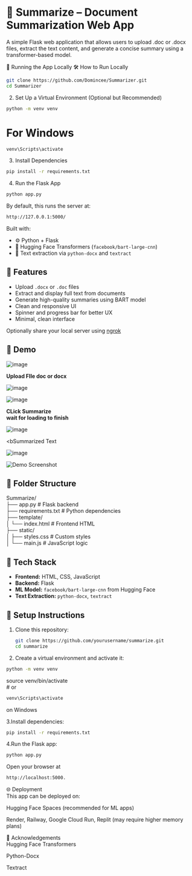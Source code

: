 

# 📝 Summarize – Document Summarization Web App
A simple Flask web application that allows users to upload .doc or .docx files, extract the text content, and generate a concise summary using a transformer-based model.

🚀 Running the App Locally
🛠 How to Run Locally
 ```bash 
git clone https://github.com/Domincee/Summarizer.git
cd Summarizer

 ```   
2. Set Up a Virtual Environment (Optional but Recommended)
 ```bash 
python -m venv venv
 ```   
# For Windows
 ```bash 
venv\Scripts\activate
 ```
3. Install Dependencies
 ```bash 
pip install -r requirements.txt

 ```
4. Run the Flask App
 ```bash 
python app.py
 ```

By default, this runs the server at:
 ```bash 
http://127.0.0.1:5000/
 ```

Built with:
- ⚙️ Python + Flask
- 🤗 Hugging Face Transformers (`facebook/bart-large-cnn`)
- 🧠 Text extraction via `python-docx` and `textract`

## 🚀 Features

- Upload `.docx` or `.doc` files
- Extract and display full text from documents
- Generate high-quality summaries using BART model
- Clean and responsive UI
- Spinner and progress bar for better UX
- Minimal, clean interface

Optionally share your local server using <a href="https://ngrok.com/"> ngrok </a>




## 📸 Demo
![image](https://github.com/user-attachments/assets/6e4df41b-353e-4302-b9ab-c063f2208c14)

<b>Upload FIle doc or docx </b>

![image](https://github.com/user-attachments/assets/84fe57c2-3f2b-4bb4-b805-f36392fa2df2)

![image](https://github.com/user-attachments/assets/c557591a-924c-405b-8fd4-1683bd8c52cd)

<b>CLick Summarize</b> <br>
<b>wait for loading to finish</b><br>

![image](https://github.com/user-attachments/assets/ab724396-8f42-4a25-abd0-d63fbd43c14c)

<bSummarized Text</b><br>

![image](https://github.com/user-attachments/assets/7df5714a-3dca-45f9-9f2b-2d670856436e)

![Demo Screenshot](screenshot.png) 

## 📂 Folder Structure

Summarize/ <br>
├── app.py # Flask backend <br>
├── requirements.txt # Python dependencies <br>
├── template/ <br>
│ └── index.html # Frontend HTML <br>
├── static/ <br>
│ ├── styles.css # Custom styles <br>
│ └── main.js # JavaScript logic <br>



## 🧪 Tech Stack

- **Frontend:** HTML, CSS, JavaScript
- **Backend:** Flask
- **ML Model:** `facebook/bart-large-cnn` from Hugging Face
- **Text Extraction:** `python-docx`, `textract`

## 🧰 Setup Instructions

1. Clone this repository:
   ```bash
   git clone https://github.com/yourusername/summarize.git
   cd summarize

2. Create a virtual environment and activate it:
 ```bash
 python -m venv venv
  ```
source venv/bin/activate <br> # or <br>
 ```bash
 venv\Scripts\activate
 ```
 on Windows

3.Install dependencies:<br>
```bash 
pip install -r requirements.txt 
```

4.Run the Flask app:
```bash 
python app.py
```
Open your browser at 
```bash 
http://localhost:5000.
```

🌐 Deployment <br>
This app can be deployed on:<br>

Hugging Face Spaces (recommended for ML apps)<br>

Render, Railway, Google Cloud Run, Replit (may require higher memory plans)<br>

🙌 Acknowledgements <br>
Hugging Face Transformers<br>

Python-Docx<br>

Textract<br>
